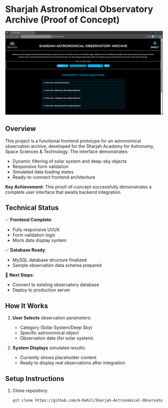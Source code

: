# Sharjah Astronomical Observatory Archive (Proof of Concept)

![Project Screenshot](/images/screenshot.png) <!-- Add a screenshot later -->

## Overview

This project is a functional frontend prototype for an astronomical observation archive, developed for the Sharjah Academy for Astronomy, Space Sciences & Technology. The interface demonstrates:

- Dynamic filtering of solar system and deep-sky objects
- Responsive form validation
- Simulated data loading states
- Ready-to-connect frontend architecture

**Key Achievement**: This proof-of-concept successfully demonstrates a complete user interface that awaits backend integration.

## Technical Status

✅ **Frontend Complete**:  
- Fully responsive UI/UX  
- Form validation logic  
- Mock data display system  

✅ **Database Ready**:  
- MySQL database structure finalized  
- Sample observation data schema prepared  

🚀 **Next Steps**:  
- Connect to existing observatory database  
- Deploy to production server  

## How It Works

1. **User Selects** observation parameters:
   - Category (Solar System/Deep Sky)
   - Specific astronomical object
   - Observation date (for solar system)

2. **System Displays** simulated results:
   - Currently shows placeholder content
   - Ready to display real observations after integration

## Setup Instructions

1. Clone repository:
   ```bash
   git clone https://github.com/A-Rahil/Sharjah-Astronomical-Observatory-Archive.git
